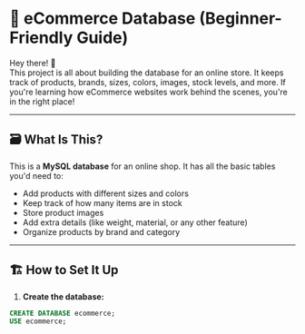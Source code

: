 # 🛒 eCommerce Database (Beginner-Friendly Guide)

Hey there! 👋  
This project is all about building the database for an online store. It keeps track of products, brands, sizes, colors, images, stock levels, and more. If you're learning how eCommerce websites work behind the scenes, you're in the right place!

---

## 🗃️ What Is This?

This is a **MySQL database** for an online shop. It has all the basic tables you'd need to:

- Add products with different sizes and colors
- Keep track of how many items are in stock
- Store product images
- Add extra details (like weight, material, or any other feature)
- Organize products by brand and category

---

## 🏗️ How to Set It Up

1. **Create the database:**

```sql
CREATE DATABASE ecommerce;
USE ecommerce;
